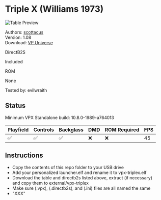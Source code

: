 # Triple X (Williams 1973)

![Table Preview](https://vpuniverse.com/screenshots/monthly_2022_07/OXOpf.jpg.b69f0c8f1b53ebfae20a4f7c8cd22d63.jpg)

Authors: [scottacus](https://vpuniverse.com/profile/11566-scottacus/)  
Version: 1.08  
Download: [VP Universe](https://vpuniverse.com/files/file/10775-triple-x-williams-1973/)

DirectB2S

Included

ROM

None

Tested by: evilwraith

## Status 

Minimum VPX Standalone build: 10.8.0-1989-a764013

| Playfield | Controls | Backglass | DMD | ROM Required | FPS | 
|-----------|----------|-----------|-----|--------------|-----|
| :white_check_mark: | :white_check_mark: | :white_check_mark: | :x: | :x: | 45 |

## Instructions

- Copy the contents of this repo folder to your USB drive
- Add your personalized launcher.elf and rename it to vpx-triplex.elf
- Download the table and directb2s listed above, extract (if necessary) and copy them to external/vpx-triplex
- Make sure (.vpx), (.directb2s), and (.ini) files are all named the same
- "XXX"
